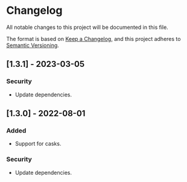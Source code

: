 # Changelog

All notable changes to this project will be documented in this file.

The format is based on [Keep a Changelog](https://keepachangelog.com/en/1.0.0/),
and this project adheres to [Semantic Versioning](https://semver.org/spec/v2.0.0.html).

## [1.3.1] - 2023-03-05

### Security

- Update dependencies.

## [1.3.0] - 2022-08-01

### Added

- Support for casks.

### Security

- Update dependencies.
